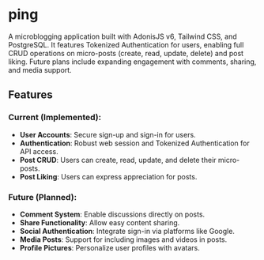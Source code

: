 # ping
A microblogging application built with AdonisJS v6, Tailwind CSS, and PostgreSQL. It features Tokenized Authentication for users, enabling full CRUD operations on micro-posts (create, read, update, delete) and post liking. Future plans include expanding engagement with comments, sharing, and media support.

## Features
### Current (Implemented):
- **User Accounts**: Secure sign-up and sign-in for users.
- **Authentication**: Robust web session and Tokenized Authentication for API access.
- **Post CRUD**: Users can create, read, update, and delete their micro-posts.
- **Post Liking**: Users can express appreciation for posts.

### Future (Planned):
- **Comment System**: Enable discussions directly on posts.
- **Share Functionality**: Allow easy content sharing.
- **Social Authentication**: Integrate sign-in via platforms like Google.
- **Media Posts**: Support for including images and videos in posts.
- **Profile Pictures**: Personalize user profiles with avatars.
